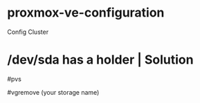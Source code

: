 # proxmox-ve-configuration

Config Cluster 



# /dev/sda has a holder | Solution

#pvs

#vgremove (your storage name)


